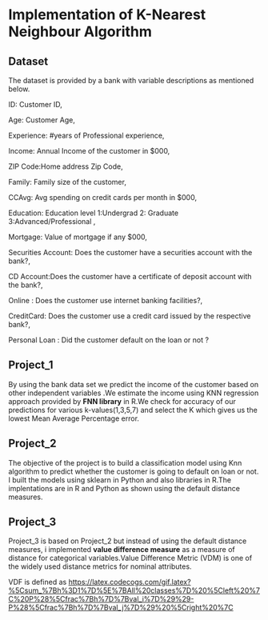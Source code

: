 # Implementation of K-Nearest Neighbour Algorithm 

## Dataset
The dataset is provided by a bank with variable descriptions as mentioned below. 

ID: Customer ID,

Age: Customer Age,

Experience: #years of Professional experience,

Income: Annual Income of the customer in $000,

ZIP Code:Home address Zip Code,

Family: Family size of the customer,

CCAvg: Avg spending on credit cards per month in $000,

Education: Education level 1:Undergrad 2: Graduate 3:Advanced/Professional ,

Mortgage: Value of mortgage if any $000,

Securities Account: Does the customer have a securities account with the bank?,

CD Account:Does the customer have a certificate of deposit account with the bank?,

Online : Does the customer use internet banking facilities?,

CreditCard: Does the customer use a credit card issued by the respective bank?,

Personal Loan : Did the customer default on the loan or not ?
 
 ## Project_1
 By using the bank data set we predict the income of the customer based on other independent variables .We estimate the income using KNN 
 regression approach provided by **FNN library** in R.We check for accuracy of our predictions for various k-values(1,3,5,7) and select   the K which gives us the lowest Mean Average Percentage error.
 
 ## Project_2
  The objective of the project is to build a classification model using Knn algorithm to predict whether the customer is going to       default on loan or not. I built the models using sklearn in Python and also libraries in R.The implentations are in R and Python as shown using the default distance measures.
  
 ## Project_3
  Project_3 is based on Project_2 but instead of using the default distance measures, i implemented **value difference measure** as a measure of distance for categorical variables.Value Difference Metric (VDM) is one of the widely used distance metrics for nominal attributes. 
  
  VDF is defined as https://latex.codecogs.com/gif.latex?%5Csum_%7Bh%3D1%7D%5E%7BAll%20classes%7D%20%5Cleft%20%7C%20P%28%5Cfrac%7Bh%7D%7Bval_i%7D%29%29-P%28%5Cfrac%7Bh%7D%7Bval_j%7D%29%20%5Cright%20%7C
  



 

